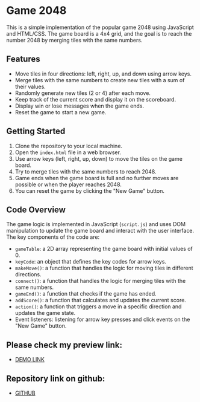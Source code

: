 # Game 2048

This is a simple implementation of the popular game 2048 using JavaScript and HTML/CSS. The game board is a 4x4 grid, and the goal is to reach the number 2048 by merging tiles with the same numbers.

## Features

- Move tiles in four directions: left, right, up, and down using arrow keys.
- Merge tiles with the same numbers to create new tiles with a sum of their values.
- Randomly generate new tiles (2 or 4) after each move.
- Keep track of the current score and display it on the scoreboard.
- Display win or lose messages when the game ends.
- Reset the game to start a new game.

## Getting Started

1.  Clone the repository to your local machine.
2.  Open the `index.html` file in a web browser.
3.  Use arrow keys (left, right, up, down) to move the tiles on the game board.
4.  Try to merge tiles with the same numbers to reach 2048.
5.  Game ends when the game board is full and no further moves are possible or when the player reaches 2048.
6.  You can reset the game by clicking the "New Game" button.

## Code Overview

The game logic is implemented in JavaScript (`script.js`) and uses DOM manipulation to update the game board and interact with the user interface. The key components of the code are:

- `gameTable`: a 2D array representing the game board with initial values of 0.
- `keyCode`: an object that defines the key codes for arrow keys.
- `makeMove()`: a function that handles the logic for moving tiles in different directions.
- `connect()`: a function that handles the logic for merging tiles with the same numbers.
- `gameEnd()`: a function that checks if the game has ended.
- `addScore()`: a function that calculates and updates the current score.
- `action()`: a function that triggers a move in a specific direction and updates the game state.
- Event listeners: listening for arrow key presses and click events on the "New Game" button.

## Please check my preview link:

- [DEMO LINK](https://vasyl-pavlenko.github.io/js_2048)

## Repository link on github:

- [GITHUB](https://github.com/Vasyl-Pavlenko/js_2048)
